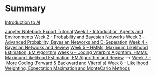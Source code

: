 # Summary

[Introduction to AI](./index.md)
<!-- - [Week 1,2 - Data, Numpy, Matrices, Error/Loss functions and Regression](./week1_2/index.md) -->
[Jupyter Notebook Export Tutorial](./export.md)
[Week 1 - Introduction, Agents and Environments](./week1/index.md)
[Week 2 - Probability and Bayesian Networks](./week2/index.md)
[Week 3 - Advanced Probability, Bayesian Networks and D-Seperation](./week3/index.md)
[Week 4 - Bayesian Networks and Review](./week4/index.md)
[Week 5 – HMMs, Maximum Likelihood Estimation, EM Algorithm](./week5/index.md)
[Week 6 – Coding Viterbi's Algorithm, HMMs, Maximum Likelihood Estimation, EM Algorithm and Review](./week6/index.md) -->
[Week 7 – More Coding (Forward & Backward and Viterbi's)](./week7/index.md)
[Week 8 - Likelihood Weighting, Expectation Maximation and MonteCarlo Methods](./week8/index.md)
<!-- - [Week 9 - ](./week9/index.md) -->
<!-- - [Week 10 - ](./week10/index.md) -->

